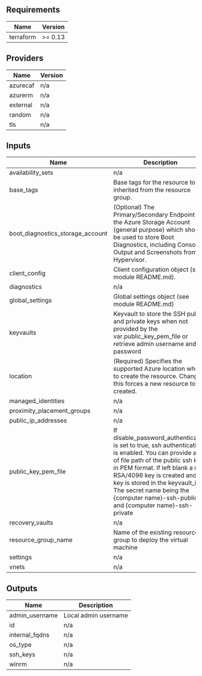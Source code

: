 <!-- BEGINNING OF PRE-COMMIT-TERRAFORM DOCS HOOK -->
## Requirements

| Name | Version |
|------|---------|
| terraform | >= 0.13 |

## Providers

| Name | Version |
|------|---------|
| azurecaf | n/a |
| azurerm | n/a |
| external | n/a |
| random | n/a |
| tls | n/a |

## Inputs

| Name | Description | Type | Default | Required |
|------|-------------|------|---------|:--------:|
| availability\_sets | n/a | `map` | `{}` | no |
| base\_tags | Base tags for the resource to be inherited from the resource group. | `map` | n/a | yes |
| boot\_diagnostics\_storage\_account | (Optional) The Primary/Secondary Endpoint for the Azure Storage Account (general purpose) which should be used to store Boot Diagnostics, including Console Output and Screenshots from the Hypervisor. | `map` | `{}` | no |
| client\_config | Client configuration object (see module README.md). | `any` | n/a | yes |
| diagnostics | n/a | `map` | `{}` | no |
| global\_settings | Global settings object (see module README.md) | `any` | n/a | yes |
| keyvaults | Keyvault to store the SSH public and private keys when not provided by the var.public\_key\_pem\_file or retrieve admin username and password | `string` | `""` | no |
| location | (Required) Specifies the supported Azure location where to create the resource. Changing this forces a new resource to be created. | `string` | n/a | yes |
| managed\_identities | n/a | `map` | `{}` | no |
| proximity\_placement\_groups | n/a | `map` | `{}` | no |
| public\_ip\_addresses | n/a | `map` | `{}` | no |
| public\_key\_pem\_file | If disable\_password\_authentication is set to true, ssh authentication is enabled. You can provide a list of file path of the public ssh key in PEM format. If left blank a new RSA/4096 key is created and the key is stored in the keyvault\_id. The secret name being the {computer name}-ssh-public and {computer name}-ssh-private | `string` | `""` | no |
| recovery\_vaults | n/a | `map` | `{}` | no |
| resource\_group\_name | Name of the existing resource group to deploy the virtual machine | `any` | n/a | yes |
| settings | n/a | `any` | n/a | yes |
| vnets | n/a | `any` | n/a | yes |

## Outputs

| Name | Description |
|------|-------------|
| admin\_username | Local admin username |
| id | n/a |
| internal\_fqdns | n/a |
| os\_type | n/a |
| ssh\_keys | n/a |
| winrm | n/a |

<!-- END OF PRE-COMMIT-TERRAFORM DOCS HOOK -->
